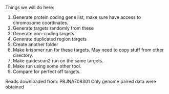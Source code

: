 Things we will do here:

1. Generate protein coding gene list, make sure have access to chromosome coordinates.
1. Generate targets randomly from these
1. Generate non-coding targets
1. Generate duplicated region targets
1. Create another folder
1. Make krispmer run for these targets. May need to copy stuff from other directory.
1. Make guidescan2 run on the same targets.
1. Make run using some other tool.
1. Compare for perfect off targets.


Reads downloaded from: PRJNA708301
Only genome paired data were obtained
